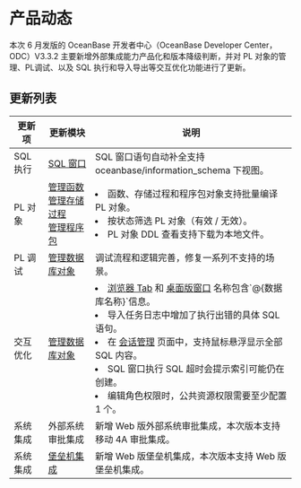 产品动态 
=========================

本次 6 月发版的 OceanBase 开发者中心（OceanBase Developer Center，ODC）V3.3.2 主要新增外部集成能力产品化和版本降级判断，并对 PL 对象的管理、PL调试、以及 SQL 执行和导入导出等交互优化功能进行了更新。

更新列表 
-------------------------



|  更新项|更新模块 |说明|
|--------|------------------------------------------------------------------------------------------------------------------------------------------------------------------------------------------------|-----------------------------------------------------------------------------------------------------------------------------------------------------------------------------------------------------------------------------------------------------------------------------------------------------------------------------------------------------------------------------------------------------------------------------------------------------------------------------------------------------------|
| SQL 执行 | [SQL 窗口](../6.web-odc-user-guide/5.web-odc-use-workspace/2.web-odc-sql-window.md)                                                                                                                                      | SQL 窗口语句自动补全支持 oceanbase/information_schema 下视图。                                                                                                                                                                                                                                                                                                                                                                                                                                                          |
| PL 对象  | [管理函数](../6.web-odc-user-guide/11.web-odc-database-objects/3.web-odc-function-objects/3.web-odc-manage-functions.md) <br> [管理存储过程](../6.web-odc-user-guide/11.web-odc-database-objects/4.web-odc-stored-procedure-objects/3.web-odc-manage-stored-procedures.md) <br> [管理程序包](../6.web-odc-user-guide/11.web-odc-database-objects/6.web-odc-package-objects/3.web-odc-manage-program-packages.md) | <li> 函数、存储过程和程序包对象支持批量编译 PL 对象。</li>   <li> 按状态筛选 PL 对象（有效 / 无效）。 </li>  <li> PL 对象 DDL 查看支持下载为本地文件。</li>                                                                                                                                                                                                                                                                                                     |
| PL 调试  | [管理数据库对象](../6.web-odc-user-guide/11.web-odc-database-objects/1.web-odc-table-objects/2.web-odc-create-a-table.md)                                                                                                                                         | 调试流程和逻辑完善，修复一系列不支持的场景。                                                                                                                                                                                                                                                                                                                                                                                                                                                                                    |
| 交互优化   | [管理数据库对象](../6.web-odc-user-guide/11.web-odc-database-objects/1.web-odc-table-objects/2.web-odc-create-a-table.md)                                                                                                                                         | <li> [浏览器 Tab](../6.web-odc-user-guide/3.web-odc-connect-database/2.web-odc-manage-connections.md) 和 [桌面版窗口](../7.client-odc-user-guide/3.client-odc-connect-database/2.client-odc-manage-connections.md) 名称包含\`@{数据库名称}\`信息。 </li>  <li> 导入任务日志中增加了执行出错的具体 SQL 语句。 </li>  <li> 在 [会话管理](../6.web-odc-user-guide/10.web-odc-session-management.md) 页面中，支持鼠标悬浮显示全部 SQL 内容。 </li>  <li> SQL 窗口执行 SQL 超时会提示索引可能仍在创建。 </li>  <li> 编辑角色权限时，公共资源权限需要至少配置 1 个。 </li>   |
| 系统集成   | 外部系统审批集成                                                                                                                                                                                       | 新增 Web 版外部系统审批集成，本次版本支持移动 4A 审批集成。                                                                                                                                                                                                                                                                                                                                                                                                                                                                        |
| 系统集成   | [堡垒机集成](../10.bastion-host-integration-guide/1.bastion-overview.md)                                                                                                                                           | 新增 Web 版堡垒机集成，本次版本支持 Web 版堡垒机集成。                                                                                                                                                                                                                                                                                                                                                                                                                                                                          |


